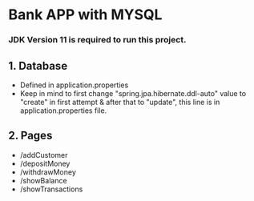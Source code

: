 # Bank APP with MYSQL

### JDK Version 11 is required to run this project.
## 1. Database 
* Defined in application.properties
* Keep in mind to first change "spring.jpa.hibernate.ddl-auto" value to "create" in first attempt & after that to "update", this line is in application.properties file.
## 2. Pages
* /addCustomer
* /depositMoney
* /withdrawMoney
* /showBalance
* /showTransactions